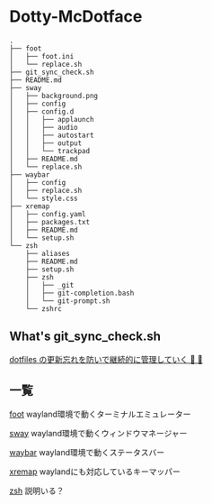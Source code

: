 # Dotty-McDotface

```
.
├── foot
│   ├── foot.ini
│   └── replace.sh
├── git_sync_check.sh
├── README.md
├── sway
│   ├── background.png
│   ├── config
│   ├── config.d
│   │   ├── applaunch
│   │   ├── audio
│   │   ├── autostart
│   │   ├── output
│   │   └── trackpad
│   ├── README.md
│   └── replace.sh
├── waybar
│   ├── config
│   ├── replace.sh
│   └── style.css
├── xremap
│   ├── config.yaml
│   ├── packages.txt
│   ├── README.md
│   └── setup.sh
└── zsh
    ├── aliases
    ├── README.md
    ├── setup.sh
    ├── zsh
    │   ├── _git
    │   ├── git-completion.bash
    │   └── git-prompt.sh
    └── zshrc
```

## What's git_sync_check.sh
[dotfiles の更新忘れを防いで継続的に管理していく 🔧 💪](https://korosuke613.hatenablog.com/entry/2021/05/23/mydotfiles)

## 一覧
[foot](/foot/)
wayland環境で動くターミナルエミュレーター

[sway](/sway/)
wayland環境で動くウィンドウマネージャー

[waybar](/waybar/)
wayland環境で動くステータスバー

[xremap](/xremap/)
waylandにも対応しているキーマッパー

[zsh](/zsh/)
説明いる？
